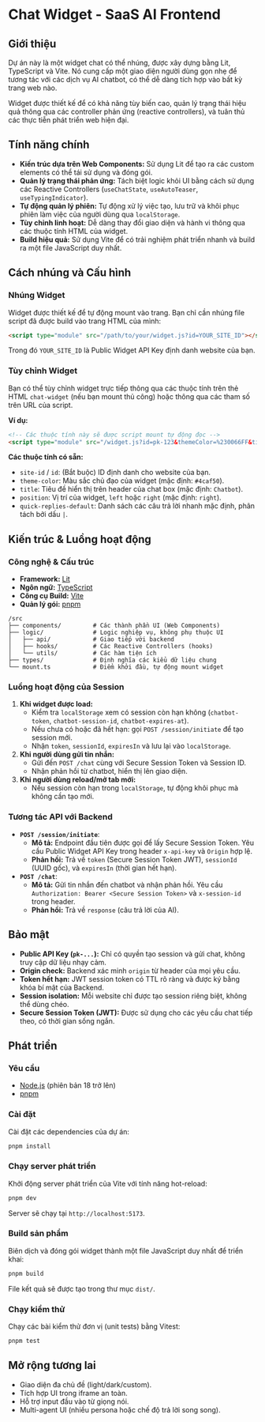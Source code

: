 # Chat Widget - SaaS AI Frontend

## Giới thiệu

Dự án này là một widget chat có thể nhúng, được xây dựng bằng Lit, TypeScript và Vite. Nó cung cấp một giao diện người dùng gọn nhẹ để tương tác với các dịch vụ AI chatbot, có thể dễ dàng tích hợp vào bất kỳ trang web nào.

Widget được thiết kế để có khả năng tùy biến cao, quản lý trạng thái hiệu quả thông qua các controller phản ứng (reactive controllers), và tuân thủ các thực tiễn phát triển web hiện đại.

## Tính năng chính

- **Kiến trúc dựa trên Web Components:** Sử dụng Lit để tạo ra các custom elements có thể tái sử dụng và đóng gói.
- **Quản lý trạng thái phản ứng:** Tách biệt logic khỏi UI bằng cách sử dụng các Reactive Controllers (`useChatState`, `useAutoTeaser`, `useTypingIndicator`).
- **Tự động quản lý phiên:** Tự động xử lý việc tạo, lưu trữ và khôi phục phiên làm việc của người dùng qua `localStorage`.
- **Tùy chỉnh linh hoạt:** Dễ dàng thay đổi giao diện và hành vi thông qua các thuộc tính HTML của widget.
- **Build hiệu quả:** Sử dụng Vite để có trải nghiệm phát triển nhanh và build ra một file JavaScript duy nhất.

## Cách nhúng và Cấu hình

### Nhúng Widget

Widget được thiết kế để tự động mount vào trang. Bạn chỉ cần nhúng file script đã được build vào trang HTML của mình:

```html
<script type="module" src="/path/to/your/widget.js?id=YOUR_SITE_ID"></script>
```
Trong đó `YOUR_SITE_ID` là Public Widget API Key định danh website của bạn.

### Tùy chỉnh Widget

Bạn có thể tùy chỉnh widget trực tiếp thông qua các thuộc tính trên thẻ HTML `chat-widget` (nếu bạn mount thủ công) hoặc thông qua các tham số trên URL của script.

**Ví dụ:**
```html
<!-- Các thuộc tính này sẽ được script mount tự động đọc -->
<script type="module" src="/widget.js?id=pk-123&themeColor=%230066FF&title=Hỗ%20trợ"></script>
```

**Các thuộc tính có sẵn:**

- `site-id` / `id`: (Bắt buộc) ID định danh cho website của bạn.
- `theme-color`: Màu sắc chủ đạo của widget (mặc định: `#4caf50`).
- `title`: Tiêu đề hiển thị trên header của chat box (mặc định: `Chatbot`).
- `position`: Vị trí của widget, `left` hoặc `right` (mặc định: `right`).
- `quick-replies-default`: Danh sách các câu trả lời nhanh mặc định, phân tách bởi dấu `|`.

## Kiến trúc & Luồng hoạt động

### Công nghệ & Cấu trúc

- **Framework:** [Lit](https://lit.dev/)
- **Ngôn ngữ:** [TypeScript](https://www.typescriptlang.org/)
- **Công cụ Build:** [Vite](https://vitejs.dev/)
- **Quản lý gói:** [pnpm](https://pnpm.io/)

```
/src
├── components/         # Các thành phần UI (Web Components)
├── logic/              # Logic nghiệp vụ, không phụ thuộc UI
│   ├── api/            # Giao tiếp với backend
│   ├── hooks/          # Các Reactive Controllers (hooks)
│   └── utils/          # Các hàm tiện ích
├── types/              # Định nghĩa các kiểu dữ liệu chung
└── mount.ts            # Điểm khởi đầu, tự động mount widget
```

### Luồng hoạt động của Session

1.  **Khi widget được load:**
    - Kiểm tra `localStorage` xem có session còn hạn không (`chatbot-token`, `chatbot-session-id`, `chatbot-expires-at`).
    - Nếu chưa có hoặc đã hết hạn: gọi `POST /session/initiate` để tạo session mới.
    - Nhận `token`, `sessionId`, `expiresIn` và lưu lại vào `localStorage`.
2.  **Khi người dùng gửi tin nhắn:**
    - Gửi đến `POST /chat` cùng với Secure Session Token và Session ID.
    - Nhận phản hồi từ chatbot, hiển thị lên giao diện.
3.  **Khi người dùng reload/mở tab mới:**
    - Nếu session còn hạn trong `localStorage`, tự động khôi phục mà không cần tạo mới.

### Tương tác API với Backend

- **`POST /session/initiate`**:
  - **Mô tả:** Endpoint đầu tiên được gọi để lấy Secure Session Token. Yêu cầu Public Widget API Key trong header `x-api-key` và `Origin` hợp lệ.
  - **Phản hồi:** Trả về `token` (Secure Session Token JWT), `sessionId` (UUID gốc), và `expiresIn` (thời gian hết hạn).
- **`POST /chat`**:
  - **Mô tả:** Gửi tin nhắn đến chatbot và nhận phản hồi. Yêu cầu `Authorization: Bearer <Secure Session Token>` và `x-session-id` trong header.
  - **Phản hồi:** Trả về `response` (câu trả lời của AI).

## Bảo mật

- **Public API Key (`pk-...`):** Chỉ có quyền tạo session và gửi chat, không truy cập dữ liệu nhạy cảm.
- **Origin check:** Backend xác minh `origin` từ header của mọi yêu cầu.
- **Token hết hạn:** JWT session token có TTL rõ ràng và được ký bằng khóa bí mật của Backend.
- **Session isolation:** Mỗi website chỉ được tạo session riêng biệt, không thể dùng chéo.
- **Secure Session Token (JWT):** Được sử dụng cho các yêu cầu chat tiếp theo, có thời gian sống ngắn.

## Phát triển

### Yêu cầu

- [Node.js](https://nodejs.org/) (phiên bản 18 trở lên)
- [pnpm](https://pnpm.io/installation)

### Cài đặt

Cài đặt các dependencies của dự án:
```bash
pnpm install
```

### Chạy server phát triển

Khởi động server phát triển của Vite với tính năng hot-reload:
```bash
pnpm dev
```
Server sẽ chạy tại `http://localhost:5173`.

### Build sản phẩm

Biên dịch và đóng gói widget thành một file JavaScript duy nhất để triển khai:
```bash
pnpm build
```
File kết quả sẽ được tạo trong thư mục `dist/`.

### Chạy kiểm thử

Chạy các bài kiểm thử đơn vị (unit tests) bằng Vitest:
```bash
pnpm test
```

## Mở rộng tương lai

- Giao diện đa chủ đề (light/dark/custom).
- Tích hợp UI trong iframe an toàn.
- Hỗ trợ input đầu vào từ giọng nói.
- Multi-agent UI (nhiều persona hoặc chế độ trả lời song song).
